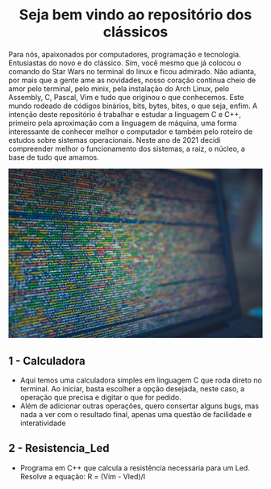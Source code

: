 <h1 align="center"> Seja bem vindo ao repositório dos clássicos </h1>

Para nós, apaixonados por computadores, programação e tecnologia. Entusiastas do novo e do clássico. Sim, você mesmo que já colocou o comando do Star Wars 
no terminal do linux e ficou admirado. Não adianta, por mais que a gente ame as novidades, nosso coração continua cheio de amor pelo terminal, pelo minix, 
pela instalação do Arch Linux, pelo Assembly, C, Pascal, Vim e tudo que originou o que conhecemos. Este mundo rodeado de códigos binários, bits, bytes, bites, 
o que seja, enfim. A intenção deste repositório é trabalhar e estudar a linguagem C e C++, primeiro pela aproximação com a linguagem de máquina, uma forma 
interessante de conhecer melhor o computador e também pelo roteiro de estudos sobre sistemas operacionais. Neste ano de 2021 decidi compreender melhor 
o funcionamento dos sistemas, a raiz, o núcleo, a base de tudo que amamos. 

<img src="https://github.com/Franklyn-Sancho/Code_C/blob/main/markus-spiske-xekxE_VR0Ec-unsplash.jpg">

## 1 - Calculadora 

* Aqui temos uma calculadora simples em linguagem C que roda direto no terminal. Ao iniciar, basta escolher a opção desejada, neste caso, a operação 
que precisa e digitar o que for pedido. 
* Além de adicionar outras operações, quero consertar alguns bugs, mas nada a ver com o resultado final, apenas 
uma questão de facilidade e interatividade

## 2 - Resistencia_Led
* Programa em C++ que calcula a resistência necessaria para um Led. Resolve a equação: R = (Vim - Vled)/I


